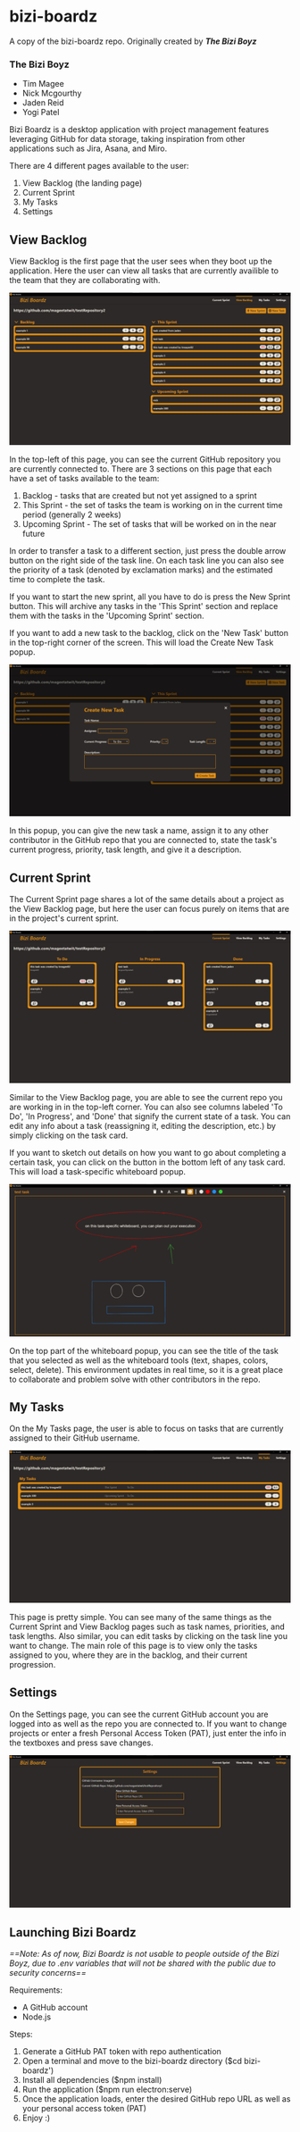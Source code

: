 # bizi-boardz
A copy of the bizi-boardz repo. Originally created by ***The Bizi Boyz***

### The Bizi Boyz
- Tim Magee 
- Nick Mcgourthy
- Jaden Reid
- Yogi Patel

Bizi Boardz is a desktop application with project management features leveraging GitHub for data storage, taking inspiration from other applications such as Jira, Asana, and Miro. 

There are 4 different pages available to the user: 
1. View Backlog (the landing page)
2. Current Sprint
3. My Tasks
4. Settings


## View Backlog
View Backlog is the first page that the user sees when they boot up the application. Here the user can view all tasks that are currently availible to the team that they are collaborating with.

![View Backlog page](img/view_backlog.png)

In the top-left of this page, you can see the current GitHub repository you are currently connected to. There are 3 sections on this page that each have a set of tasks available to the team:
1. Backlog - tasks that are created but not yet assigned to a sprint
2. This Sprint - the set of tasks the team is working on in the current time period (generally 2 weeks)
3. Upcoming Sprint - The set of tasks that will be worked on in the near future

In order to transfer a task to a different section, just press the double arrow button on the right side of the task line. On each task line you can also see the priority of a task (denoted by exclamation marks) and the estimated time to complete the task.

If you want to start the new sprint, all you have to do is press the New Sprint button. This will archive any tasks in the 'This Sprint' section and replace them with the tasks in the 'Upcoming Sprint' section.

If you want to add a new task to the backlog, click on the 'New Task' button in the top-right corner of the screen. This will load the Create New Task popup.

![Create New Task popup](img/create_new_task.png)

In this popup, you can give the new task a name, assign it to any other contributor in the GitHub repo that you are connected to, state the task's current progress, priority, task length, and give it a description.


## Current Sprint
The Current Sprint page shares a lot of the same details about a project as the View Backlog page, but here the user can focus purely on items that are in the project's current sprint.

![Current Sprint page](img/current_sprint.png)

Similar to the View Backlog page, you are able to see the current repo you are working in in the top-left corner. You can also see columns labeled 'To Do', 'In Progress', and 'Done' that signify the current state of a task. You can edit any info about a task (reassigning it, editing the description, etc.) by simply clicking on the task card. 

If you want to sketch out details on how you want to go about completing a certain task, you can click on the button in the bottom left of any task card. This will load a task-specific whiteboard popup.

![Task-specific Whiteboard popup](img/whiteboard.png)

On the top part of the whiteboard popup, you can see the title of the task that you selected as well as the whiteboard tools (text, shapes, colors, select, delete). This environment updates in real time, so it is a great place to collaborate and problem solve with other contributors in the repo.


## My Tasks
On the My Tasks page, the user is able to focus on tasks that are currently assigned to their GitHub username.

![My Tasks page](img/my_tasks.png)

This page is pretty simple. You can see many of the same things as the Current Sprint and View Backlog pages such as task names, priorities, and task lengths. Also similar, you can edit tasks by clicking on the task line you want to change. The main role of this page is to view only the tasks assigned to you, where they are in the backlog, and their current progression.


## Settings
On the Settings page, you can see the current GitHub account you are logged into as well as the repo you are connected to. If you want to change projects or enter a fresh Personal Access Token (PAT), just enter the info in the textboxes and press save changes.

![Settings page](img/settings.png)


## Launching Bizi Boardz
*==Note: As of now, Bizi Boardz is not usable to people outside of the Bizi Boyz, due to .env variables that will not be shared with the public due to security concerns==*

Requirements:
- A GitHub account
- Node.js

Steps:
1. Generate a GitHub PAT token with repo authentication
2. Open a terminal and move to the bizi-boardz directory ($cd bizi-boardz')
3. Install all dependencies ($npm install)
4. Run the application ($npm run electron:serve)
5. Once the application loads, enter the desired GitHub repo URL as well as your personal access token (PAT)
6. Enjoy :)